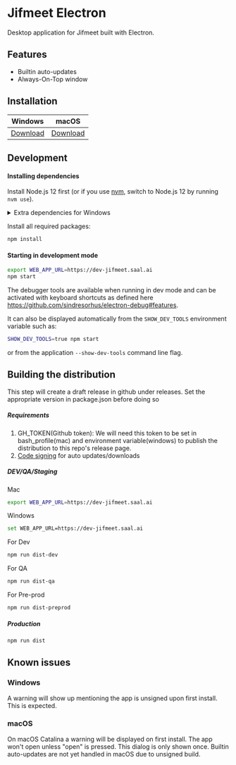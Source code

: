 # Jifmeet Electron

Desktop application for Jifmeet built with Electron.

## Features

- Builtin auto-updates
- Always-On-Top window

## Installation

| Windows | macOS |
| -- | -- |
| [Download](https://github.com/saaltech/blync-meet-electron/releases/latest/download/jifmeet.exe) | [Download](https://github.com/saaltech/blync-meet-electron/releases/latest/download/jifmeet.dmg) |


## Development

#### Installing dependencies

Install Node.js 12 first (or if you use [nvm](https://github.com/nvm-sh/nvm), switch to Node.js 12 by running `nvm use`).

<details><summary>Extra dependencies for Windows</summary>

```bash
npm install --global --production windows-build-tools
npm config set msvs_version 2017
```
</details>

Install all required packages:

```bash
npm install
```

#### Starting in development mode

```bash
export WEB_APP_URL=https://dev-jifmeet.saal.ai
npm start 
```

The debugger tools are available when running in dev mode and can be activated with keyboard shortcuts as defined here https://github.com/sindresorhus/electron-debug#features.

It can also be displayed automatically from the `SHOW_DEV_TOOLS` environment variable such as:

```bash
SHOW_DEV_TOOLS=true npm start
```

or from the application `--show-dev-tools` command line flag.

## Building the distribution
This step will create a draft release in github under releases. Set the appropriate version in package.json before doing so

##### Requirements
1. GH_TOKEN(Github token): We will need this token to be set in bash_profile(mac) and environment variable(windows) to publish the distribution to this repo's release page.
2. [Code signing](https://www.electron.build/code-signing) for auto updates/downloads


##### DEV/QA/Staging
Mac
```bash
export WEB_APP_URL=https://dev-jifmeet.saal.ai
```

Windows
```bash
set WEB_APP_URL=https://dev-jifmeet.saal.ai
```

For Dev
```bash
npm run dist-dev
```

For QA
```bash
npm run dist-qa
```

For Pre-prod
```bash
npm run dist-preprod
```

##### Production

```bash
npm run dist
```

## Known issues

### Windows

A warning will show up mentioning the app is unsigned upon first install. This is expected.

### macOS

On macOS Catalina a warning will be displayed on first install. The app won't open unless "open" is pressed. This dialog is only shown once.
Builtin auto-updates are not yet handled in macOS due to unsigned build.
